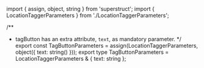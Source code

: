 import { assign, object, string } from 'superstruct';
import { LocationTaggerParameters } from './LocationTaggerParameters';

/**
 * tagButton has an extra attribute, `text`, as mandatory parameter.
 */
export const TagButtonParameters = assign(LocationTaggerParameters, object({ text: string() }));
export type TagButtonParameters = LocationTaggerParameters & { text: string };
